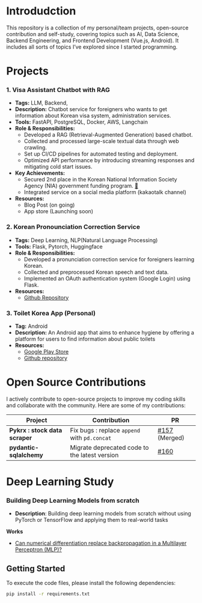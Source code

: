 # Introdudction

This repository is a collection of my personal/team projects, open-source contribution and self-study, covering topics such as AI, Data Science, Backend Engineering, and Frontend Development (Vue.js, Android). It includes all sorts of topics I’ve explored since I started programming.

# Projects

### 1. Visa Assistant Chatbot with RAG

- **Tags:** LLM, Backend,
- **Description:** Chatbot service for foreigners who wants to get information about Korean visa system, administration services.
- **Tools:** FastAPI, PostgreSQL, Docker, AWS, Langchain
- **Role & Responsibilities:**
    - Developed a RAG (Retrieval-Augmented Generation) based chatbot.
    - Collected and processed large-scale textual data through web crawling.
    - Set up CI/CD pipelines for automated testing and deployment.
    - Optimized API performance by introducing streaming responses and mitigating cold start issues.
- **Key Achievements:**
    - Secured 2nd place in the Korean National Information Society Agency (NIA) government funding program. [🔗](https://www.koit.co.kr/news/articleView.html?idxno=126995)
    - Integrated service on a social media platform (kakaotalk channel)
- **Resources:**
    - Blog Post (on going)
    - App store (Launching soon)

### 2. Korean Pronounciation Correction Service

- **Tags:** Deep Learning, NLP(Natural Language Processing)
- **Tools:** Flask, Pytorch, Huggingface
- **Role & Responsibilities:**
    - Developed a pronunciation correction service for foreigners learning Korean.
    - Collected and preprocessed Korean speech and text data.
    - Implemented an OAuth authentication system (Google Login) using Flask.
- **Resources:**
    - [Github Repository](https://github.com/bom1215/level3_nlp_finalproject-nlp-13)

### 3. Toilet Korea App (Personal)

- **Tag:** Android
- **Description:** An Android app that aims to enhance hygiene by offering a platform for users to find information about public toilets
- **Resources:**
    - [Google Play Store](https://play.google.com/store/apps/details?id=com.codeJP.toiletkorea)
    - [Github repository](https://github.com/bom1215/ToiletKorea)

# Open Source Contributions

I actively contribute to open-source projects to improve my coding skills and collaborate with the community. Here are some of my contributions:

| Project | Contribution | PR |
| --- | --- | --- |
| **Pykrx : stock data scraper** | Fix bugs : replace `append` with `pd.concat` | [#157](https://github.com/sharebook-kr/pykrx/pull/157) (Merged) |
| **pydantic-sqlalchemy** | Migrate deprecated code to the latest version | [#160](https://github.com/tiangolo/pydantic-sqlalchemy/pull/160) |

# Deep Learning Study

### Building Deep Learning Models from scratch

- **Description**: Building deep learning models from scratch without using PyTorch or TensorFlow and applying them to real-world tasks

**Works**

- [Can numerical differentiation replace backpropagation in a Multilayer Perceptron (MLP)?](https://github.com/bom1215/portfolio/blob/main/deep_learning_from_scratch/train_mnist_mlp.ipynb)

## Getting Started

To execute the code files, please install the following dependencies:

```bash
pip install -r requirements.txt
```

